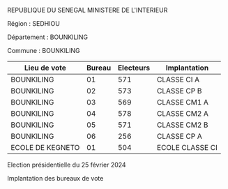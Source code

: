 REPUBLIQUE DU SENEGAL MINISTERE DE L'INTERIEUR

Région : SEDHIOU

Département : BOUNKILING

Commune : BOUNKILING

| Lieu de vote | Bureau | Electeurs | Implantation |
| - | - | - | - |
| BOUNKILING | 01 | 571 | CLASSE CI A |
| BOUNKILING | 02 | 573 | CLASSE CP B |
| BOUNKILING | 03 | 569 | CLASSE CM1 A |
| BOUNKILING | 04 | 578 | CLASSE CM2 A |
| BOUNKILING | 05 | 571 | CLASSE CM2 B |
| BOUNKILING | 06 | 256 | CLASSE CP A |
| ECOLE DE KEGNETO | 01 | 504 | ECOLE CLASSE CI |

<!-- PageNumber="3/14" -->

Election présidentielle du 25 février 2024

Implantation des bureaux de vote
